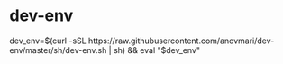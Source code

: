 # dev-env

dev_env=$(curl -sSL https://raw.githubusercontent.com/anovmari/dev-env/master/sh/dev-env.sh | sh) && eval "$dev_env"
